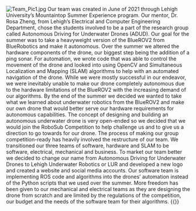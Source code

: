 ![Team_Pic1.jpg](https://i.loli.net/2021/10/22/XVxo6gcuya93khG.jpg)
Our team was created in June of 2021 through Lehigh University’s Mountaintop Summer Experience program. Our mentor, Dr. Rosa Zheng, from Lehigh’s Electrical and Computer Engineering Department, chose the students involved to be a part of the research group called Autonomous Driving for Underwater Drones (ADUD). Our goal for the summer was to take a heavyweight version of the BlueROV2 from BlueRobotics and make it autonomous. 
Over the summer we altered the hardware components of the drone, our biggest step being the addition of a ping sonar. For automation, we wrote code that was able to control the movement of the drone and looked into using OpenCV and Simultaneous Localization and Mapping (SLAM) algorithms to help with an automated navigation of the drone. While we were mostly successful in our endeavor, we were inevitably unable to make our drone completely autonomous due to the hardware limitations of the BlueROV2 with the increasing demand of our algorithms. 
By the end of the summer we decided we wanted to take what we learned about underwater robotics from the BlueROV2 and make our own drone that would better serve our hardware requirements for autonomous capabilities. The concept of designing and building an autonomous underwater drone is very open-ended so we decided that we would join the RoboSub Competition to help challenge us and to give us a direction to go towards for our drone. 
The process of making our group competition-ready has heavily involved the restructure of our team. We transitioned our three teams of software, hardware and SLAM to be software, electrical, mechanical and business. To market our team better we decided to change our name from Autonomous Driving for Underwater Drones to Lehigh Underwater Robotics or LUR and developed a new logo and created a website and social media accounts. Our software team is implementing ROS code and algorithms into the drones’ automation instead of the Python scripts that we used over the summer. More freedom has been given to our mechanical and electrical teams as they are designing the drone from scratch and are limited by the regulations of the competition, our budget and the needs of the software team for their algorithms.
{{<youtube Z82ydvHyjSU>}}